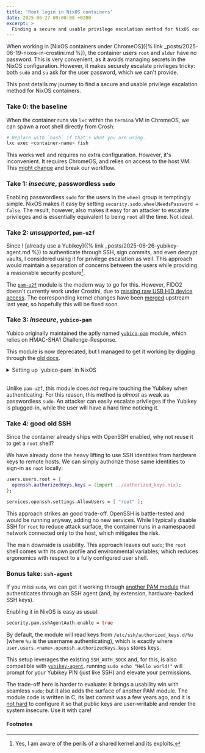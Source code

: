 ```yaml
---
title: 'Root login in NixOS containers'
date: 2025-06-27 09:00:00 +0200
excerpt: >
  Finding a secure and usable privilege escalation method for NixOS containers.
---
```


When working in [NixOS containers under ChromeOS]({% link
_posts/2025-06-19-nixos-in-crostini.md %}), the container users `root` and
`aldur` have no password. This is very convenient, as it avoids managing
secrets in the NixOS configuration. However, it makes securely escalate
privileges tricky: both `sudo` and `su` ask for the user password, which we
can't provide.

This post details my journey to find a secure and usable privilege escalation
method for NixOS containers.

### Take 0: the baseline

When the container runs via `lxc` within the `termina` VM in ChromeOS, we
can spawn a root shell directly from Crosh:

```bash
# Replace with `bash` if that's what you are using.
lxc exec <container-name> fish
```

This works well and requires no extra configuration. However, it's
inconvenient. It requires ChromeOS, and relies on access to the host VM. This
[might
change](https://chromium.googlesource.com/chromiumos/platform2/+/HEAD/vm_tools/baguette_image/)
and break our workflow.

### Take 1: _insecure_, passwordless `sudo`

Enabling passwordless `sudo` for the users in the `wheel` group is temptingly
simple. NixOS makes it easy by setting `security.sudo.wheelNeedsPassword =
false`. The result, however, also makes it easy for an attacker to escalate
privileges and is essentially equivalent to being `root` all the time. Not
ideal.

### Take 2: _unsupported_, `pam-u2f`

Since I [already use a Yubikey]({% link _posts/2025-06-26-yubikey-agent.md %})
to authenticate through SSH, sign commits, and even decrypt vaults, I
considered using it for privilege escalation as well. This approach would
maintain a separation of concerns between the users while
providing a reasonable security posture[^shared_kernel].

The [`pam-u2f`](https://github.com/Yubico/pam-u2f) module is the modern way to
go for this. However, FIDO2 doesn't currently work under Crostini, due to
[missing raw USB HID device
access](https://github.com/Yubico/yubikey-manager/issues/464). The
corresponding kernel changes have been
[merged](https://issuetracker.google.com/issues/215265422?pli=1) upstream last
year, so hopefully this will be fixed soon.

### Take 3: _insecure_, `yubico-pam`

Yubico originally maintained the aptly named
[`yubico-pam`](https://github.com/Yubico/yubico-pam/tree/master) module, which
relies on HMAC-SHA1 Challenge-Response. 

This module is now deprecated, but I managed to get it working by digging
through the [old
docs](https://github.com/Yubico/yubico-pam/blob/master/doc/Authentication_Using_Challenge-Response.adoc).

<details markdown=1>
  <summary markdown=span>Setting up `yubico-pam` in NixOS</summary>

First, setup the Yubikey:

```bash
# Configure the Yubikey OTP Slot 2 for Challenge-Response
nix shell nixpkgs#yubikey-personalization
ykpersonalize -2 -ochal-resp -ochal-hmac -ohmac-lt64 -oserial-api-visible

# Now generate the challenge/response file
nix shell nixpkgs#yubikey-pam
ykpamcfg -2 -v -t /tmp

# This will create a file named <user>-<yubikey-serial>, e.g. aldur-324448.
# Copy its contents.
```

Next, configure `yubico-pam` in NixOS so that it relies on local
challenge/response (instead of cloud-based) and so that the Yubikey replaces
the password:

```nix
systemd.tmpfiles.rules = let
  rootChallenge =
    "v2:6fb040e2db2e5b881884adc0e60f8309f4929232e266344a790e7dd2f66b0b633d9e100cd6178258de0ad3cfb23d6a16536652d995f6238c2adc5c39880afe:a6055bd637546b2a87282ef3dc9023d5c99a637c:b21fbb0c37b317d14291db0cad4ea1e9f0a3f2687fea06b87d57983c229f0646:10000:2";
in [
  "d /var/yubico 0700 root root - -"
  "f /var/yubico/root-25972834 0600 root root - ${rootChallenge}"
];

# NOTE: By default this enables yubico auth for _all_ PAM services.
security.pam.yubico = {
  mode = "challenge-response";
  enable = true;
  control = "sufficient";
  challengeResponsePath = "/var/yubico";
};
```

Lastly, rebuild your system configuration, plug-in the Yubikey, attach it to
the Termina VM, and try using `su` or `sudo` to escalate privileges.

</details><br/>

Unlike `pam-u2f`, this module does _not_ require touching the Yubikey when
authenticating. For this reason, this method is _almost_ as weak as
passwordless `sudo`. An attacker can easily escalate privileges if the Yubikey
is plugged-in, while the user will have a hard time noticing it.

### Take 4: good old SSH

Since the container already ships with OpenSSH enabled, why not reuse it
to get a `root` shell?

We have already done the heavy lifting to use SSH identities from hardware
keys to remote hosts. We can simply authorize those same identities to sign-in as
`root` locally:

```nix
users.users.root = {
  openssh.authorizedKeys.keys = (import ../authorized_keys.nix);
};

services.openssh.settings.AllowUsers = [ "root" ];
```

This approach strikes an good trade-off. OpenSSH is battle-tested and would be
running anyway, adding no new services. While I typically disable SSH for
`root` to reduce attack surface, the container runs in a namespaced network
connected only to the host, which mitigates the risk. 

The main downside is usability. This approach leaves out `sudo`; the `root`
shell comes with its own profile and environmental variables, which reduces
ergonomics with respect to a fully configured user shell.

### Bonus take: `ssh-agent`

If you miss `sudo`, we can get it working through [another PAM
module](https://github.com/jbeverly/pam_ssh_agent_auth) that authenticates
through an SSH agent (and, by extension, hardware-backed SSH keys).

Enabling it in NixOS is easy as usual:

```nix
security.pam.sshAgentAuth.enable = true
```

By default, the module will read keys from `/etc/ssh/authorized_keys.d/%u`
(where `%u` is the username authenticating), which is exactly where
`user.users.<name>.openssh.authorizedKeys.keys` stores keys.

This setup leverages the existing `SSH_AUTH_SOCK` and, for this, is also
compatible with
[`yubikey-agent`](https://github.com/FiloSottile/yubikey-agent). running `sudo
echo "Hello world!"` will prompt for your Yubikey PIN (just like SSH) and
elevate your permissions.

The trade-off here is harder to evaluate: it brings a usability win with
seamless `sudo`; but it also adds the surface of another PAM module. The module
code is written in C, its last commit was a few years ago, and it is [not
hard](https://github.com/NixOS/nixpkgs/issues/31611) to configure it so that
public keys are user-writable and render the system insecure. Use it with care!

#### Footnotes

[^shared_kernel]: Yes, I am aware of the perils of a shared kernel and its exploits.

